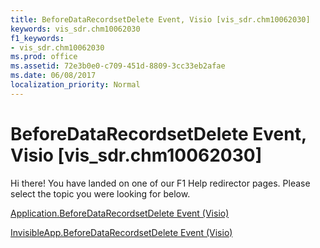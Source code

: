 ```yaml
---
title: BeforeDataRecordsetDelete Event, Visio [vis_sdr.chm10062030]
keywords: vis_sdr.chm10062030
f1_keywords:
- vis_sdr.chm10062030
ms.prod: office
ms.assetid: 72e3b0e0-c709-451d-8809-3cc33eb2afae
ms.date: 06/08/2017
localization_priority: Normal
---
```



# BeforeDataRecordsetDelete Event, Visio [vis_sdr.chm10062030]

Hi there! You have landed on one of our F1 Help redirector pages. Please select the topic you were looking for below.

[Application.BeforeDataRecordsetDelete Event (Visio)](http://msdn.microsoft.com/library/b0da57d0-d87f-410c-cfdc-abf8a7bd4b3b%28Office.15%29.aspx)

[InvisibleApp.BeforeDataRecordsetDelete Event (Visio)](http://msdn.microsoft.com/library/0d007a29-b7a9-5355-b3d4-dca8600ddc9f%28Office.15%29.aspx)


